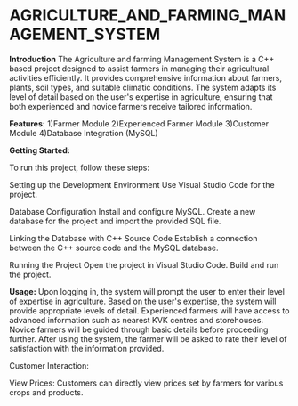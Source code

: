 # AGRICULTURE_AND_FARMING_MANAGEMENT_SYSTEM

**Introduction**
The Agriculture and farming Management System is a C++ based project designed to assist farmers in managing their agricultural activities efficiently. It provides comprehensive information about farmers, plants, soil types, and suitable climatic conditions. The system adapts its level of detail based on the user's expertise in agriculture, ensuring that both experienced and novice farmers receive tailored information.

**Features:**
1)Farmer Module
2)Experienced Farmer Module
3)Customer Module
4)Database Integration (MySQL)

**Getting Started:**

To run this project, follow these steps:

Setting up the Development Environment
Use Visual Studio Code for the project.

Database Configuration
Install and configure MySQL.
Create a new database for the project and import the provided SQL file.

Linking the Database with C++ Source Code
Establish a connection between the C++ source code and the MySQL database.

Running the Project
Open the project in Visual Studio Code.
Build and run the project.

**Usage:**
Upon logging in, the system will prompt the user to enter their level of expertise in agriculture.
Based on the user's expertise, the system will provide appropriate levels of detail.
Experienced farmers will have access to advanced information such as nearest KVK centres and storehouses.
Novice farmers will be guided through basic details before proceeding further.
After using the system, the farmer will be asked to rate their level of satisfaction with the information provided.

Customer Interaction:

View Prices: Customers can directly view prices set by farmers for various crops and products.


